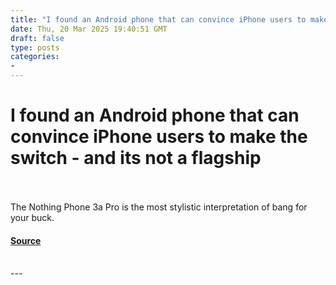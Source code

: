 ```yaml
---
title: "I found an Android phone that can convince iPhone users to make the switch - and its not a flagship"
date: Thu, 20 Mar 2025 19:40:51 GMT
draft: false
type: posts
categories: 
- 
---
```

# I found an Android phone that can convince iPhone users to make the switch - and its not a flagship

<br/>

<br/>
The Nothing Phone 3a Pro is the most stylistic interpretation of bang for your buck.

#### [Source](https://www.zdnet.com/article/i-found-an-android-phone-that-can-convince-iphone-users-to-make-the-switch-and-its-not-a-flagship/)

<br/>
---
